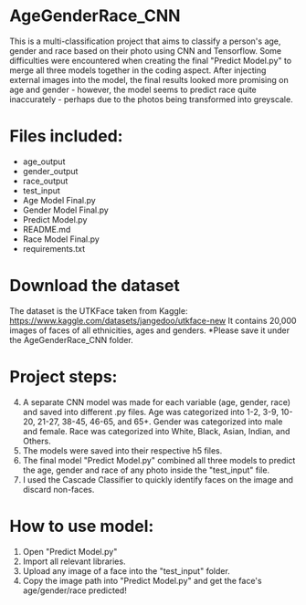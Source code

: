 # AgeGenderRace_CNN

This is a multi-classification project that aims to classify a person's age, gender and race based on their photo using CNN and Tensorflow. Some difficulties were encountered when creating the final "Predict Model.py" to merge all three models together in the coding aspect. After injecting external images into the model, the final results looked more promising on age and gender - however, the model seems to predict race quite inaccurately - perhaps due to the photos being transformed into greyscale.


# Files included:
- age_output
- gender_output
- race_output
- test_input
- Age Model Final.py
- Gender Model Final.py
- Predict Model.py
- README.md
- Race Model Final.py
- requirements.txt


# Download the dataset
The dataset is the UTKFace taken from Kaggle: https://www.kaggle.com/datasets/jangedoo/utkface-new
It contains 20,000 images of faces of all ethnicities, ages and genders.
*Please save it under the AgeGenderRace_CNN folder.


# Project steps:
4. A separate CNN model was made for each variable (age, gender, race) and saved into different .py files.
  Age was categorized into 1-2, 3-9, 10-20, 21-27, 38-45, 46-65, and 65+.
  Gender was categorized into male and female.
  Race was categorized into White, Black, Asian, Indian, and Others.
2. The models were saved into their respective h5 files.
3. The final model "Predict Model.py" combined all three models to predict the age, gender and race of any photo inside the "test_input" file.
4. I used the Cascade Classifier to quickly identify faces on the image and discard non-faces.


# How to use model:
1. Open "Predict Model.py"
2. Import all relevant libraries. 
3. Upload any image of a face into the "test_input" folder.
4. Copy the image path into "Predict Model.py" and get the face's age/gender/race predicted!
